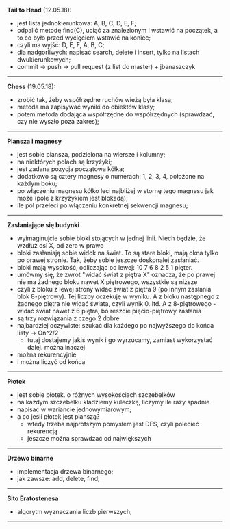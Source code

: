 **Tail to Head** (12.05.18):
- jest lista jednokierunkowa: A, B, C, D, E, F;
- odpalić metodę find(C), uciąć za znalezionym i wstawić na początek, a to co było przed wycięciem wstawić na koniec;
- czyli ma wyjść: D, E, F, A, B, C;
- dla nadgorliwych: napisać search, delete i insert, tylko na listach dwukierunkowych;
- commit -> push -> pull request (z list do master) + jbanaszczyk

---

**Chess** (19.05.18):
- zrobić tak, żeby współrzędne ruchów wieżą była klasą;
- metoda ma zapisywać wyniki do obiektów klasy;
- potem metoda dodająca współrzędne do współrzędnych (sprawdzać, czy nie wyszło poza zakres);

---

**Plansza i magnesy**
- jest sobie plansza, podzielona na wiersze i kolumny;
- na niektórych polach są krzyżyki;
- jest zadana pozycja początowa kółka;
- dodatkowo są cztery magnesy o numerach: 1, 2, 3, 4, położone na każdym boku;
- po włączeniu magnesu kółko leci najbliżej w stornę tego magnesu jak może (pole z krzyżykiem jest blokadą);
- ile pól przeleci po włączeniu konkretnej sekwencji magnesu;

---

**Zasłaniające się budynki**
- wyimaginujcie sobie bloki stojących w jednej linii. Niech będzie, że wzdłuż osi X, od zera w prawo
- bloki zasłaniają sobie widok na świat. To są stare bloki, mają okna tylko po prawej stronie. Tak, żeby sobie jeszcze doskonalej zasłaniać.
- bloki mają wysokość, odliczając od lewej: 10 7 6 8 2 5 1 pięter.
- umówmy się, że zwrot "widać świat z piętra X" oznacza, że po prawej nie ma żadnego bloku nawet X piętrowego, wszystkie są niższe
- czyli z bloku z lewej strony widać świat z piętra 9 (po innym zasłania blok 8-piętrowy). Tej liczby oczekuję w wyniku. A z bloku następnego z żadnego piętra nie widać świata, czyli wynik 0. Itd. A z 8-piętrowego - widać świat nawet z 6 piętra, bo reszcie pięcio-piętrowy zasłania
- są trzy rozwiązania z czego 2 dobre
- najbardziej oczywiste: szukać dla każdego po najwyższego do końca listy -> On^2/2
    - tutaj dostajemy jakiś wynik i go wyrzucamy, zamiast wykorzystać dalej. można inaczej
- można rekurencyjnie
- i można liczyć od końca

---

**Płotek**
- jest sobie płotek. o różnych wysokościach szczebelków
- na każdym szczebelku kładziemy kuleczkę, liczymy ile razy spadnie
- napisać w wariancie jednowymiarowym;
- a co jeśli płotek jest planszą?
    - wtedy trzeba najprotszym pomysłem jest DFS, czyli polecieć rekurencją
    - jeszcze można sprawdzać od największych

---

**Drzewo binarne**
- implementacja drzewa binarnego;
- jak zawsze: add, delete, find;

---

 **Sito Eratostenesa**
- algorytm wyznaczania liczb pierwszych;

 ---
